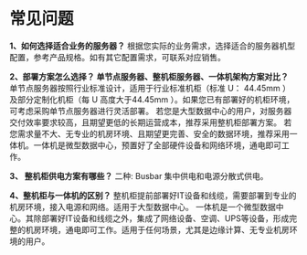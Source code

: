 # **常见问题**
**1、如何选择适合业务的服务器？**
 根据您实际的业务需求，选择适合的服务器机型配置，参考产品规格。如有其它配置需求，可联系对应销售。
 
**2、部署方案怎么选择？ 单节点服务器、整机柜服务器、一体机架构方案对比？**
 单节点服务器按照行业标准设计，适用于行业标准机柜（标准 U： 44.45mm ）及部分定制化机柜（每 U 高度大于44.45mm ）。如果您已有部署好的机柜环境，可考虑采购单节点服务器进行灵活部署。
 若您是大型数据中心的用户，对服务器交付效率要求较高，且期望更低的长期运营成本，推荐采用整机柜部署方案。
 若您需求量不大、无专业的机房环境、且期望更完善、安全的数据环境，推荐采用一体机。一体机是微型数据中心，预置好了全部硬件设备和网络环境，通电即可工作。
 
**3、 整机柜供电方案有哪些？**
二种: Busbar 集中供电和电源分散式供电。

**4、整机柜与一体机的区别？**
整机柜提前部署好IT设备和线缆，需要部署到专业的机房环境，接入电源和网络。适用于大型数据中心。
一体机是一个微型数据中心。其除部署好IT设备和线缆之外，集成了网络设备、空调、UPS等设备，形成完整的机房环境，通电即可工作。适用于任何场景，尤其是边缘计算、无专业机房环境的用户。
